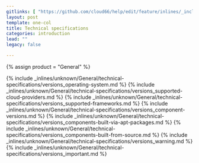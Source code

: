 ```yaml
---
gitlinks: [ "https://github.com/cloud66/help/edit/feature/inlines/_includes/_inlines/unknown/General/technical-specifications/versions_operating-system.html", "https://github.com/cloud66/help/edit/feature/inlines/_includes/_inlines/unknown/General/technical-specifications/versions_supported-cloud-providers.html", "https://github.com/cloud66/help/edit/feature/inlines/_includes/_inlines/unknown/General/technical-specifications/versions_supported-frameworks.html", "https://github.com/cloud66/help/edit/feature/inlines/_includes/_inlines/unknown/General/technical-specifications/versions_component-versions.html", "https://github.com/cloud66/help/edit/feature/inlines/_includes/_inlines/unknown/General/technical-specifications/versions_components-built-via-apt-packages.html", "https://github.com/cloud66/help/edit/feature/inlines/_includes/_inlines/unknown/General/technical-specifications/versions_components-built-from-source.html", "https://github.com/cloud66/help/edit/feature/inlines/_includes/_inlines/unknown/General/technical-specifications/versions_warning.html", "https://github.com/cloud66/help/edit/feature/inlines/_includes/_inlines/unknown/General/technical-specifications/versions_important.html" ]
layout: post
template: one-col
title: Technical specifications
categories: introduction
lead: ""
legacy: false

---
```

{% assign product = "General" %}

{% include _inlines/unknown/General/technical-specifications/versions_operating-system.md %}
{% include _inlines/unknown/General/technical-specifications/versions_supported-cloud-providers.md %}
{% include _inlines/unknown/General/technical-specifications/versions_supported-frameworks.md %}
{% include _inlines/unknown/General/technical-specifications/versions_component-versions.md %}
{% include _inlines/unknown/General/technical-specifications/versions_components-built-via-apt-packages.md %}
{% include _inlines/unknown/General/technical-specifications/versions_components-built-from-source.md %}
{% include _inlines/unknown/General/technical-specifications/versions_warning.md %}
{% include _inlines/unknown/General/technical-specifications/versions_important.md %}
